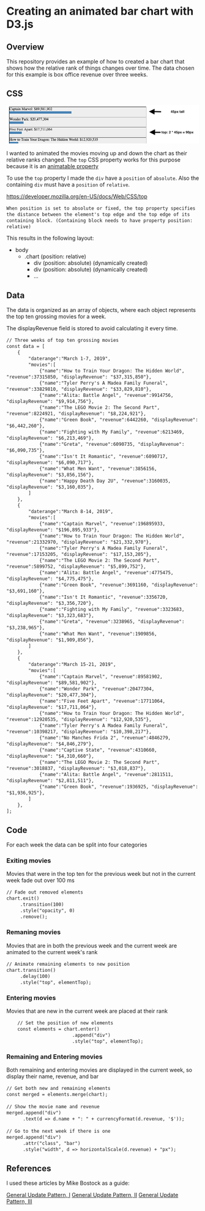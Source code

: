 # Creating an animated bar chart with D3.js

## Overview

This repository provides an example of how to created a bar chart that
shows how the relative rank of things changes over time. The data
chosen for this example is box office revenue over three weeks.

## CSS

![Heights](heights.png)

I wanted to animated the movies moving up and down the chart as their
relative ranks changed. The `top` CSS property works for this purpose
because it is an [animatable property](https://developer.mozilla.org/en-US/docs/Web/CSS/CSS_animated_properties)

To use the `top` property I made the `div` have a `position` of
`absolute`. Also the containing `div` must have a `position` of
`relative`.

https://developer.mozilla.org/en-US/docs/Web/CSS/top

```
When position is set to absolute or fixed, the top property specifies
the distance between the element's top edge and the top edge of its
containing block. (Containing block needs to have property position:
relative)
```

This results in the following layout:

- body
  - .chart (position: relative)
    - div (position: absolute) (dynamically created)
    - div (position: absolute) (dynamically created)
    - ...

## Data

The data is organized as an array of objects, where each object
represents the top ten grossing movies for a week.

The displayRevenue field is stored to avoid calculating it every time.

```
// Three weeks of top ten grossing movies
const data = [
    {
        "daterange":"March 1-7, 2019",
        "movies":[
            {"name":"How to Train Your Dragon: The Hidden World", "revenue":37315850, "displayRevenue": "$37,315,850"},
            {"name":"Tyler Perry's A Madea Family Funeral", "revenue":33829810, "displayRevenue": "$33,829,810"},
            {"name":"Alita: Battle Angel", "revenue":9914756, "displayRevenue": "$9,914,756"},
            {"name":"The LEGO Movie 2: The Second Part", "revenue":8224921, "displayRevenue": "$8,224,921"},
            {"name":"Green Book", "revenue":6442260, "displayRevenue": "$6,442,260"},
            {"name":"Fighting with My Family", "revenue":6213469, "displayRevenue": "$6,213,469"},
            {"name":"Greta", "revenue":6090735, "displayRevenue": "$6,090,735"},
            {"name":"Isn't It Romantic", "revenue":6090717, "displayRevenue": "$6,090,717"},
            {"name":"What Men Want", "revenue":3856156, "displayRevenue": "$3,856,156"},
            {"name":"Happy Death Day 2U", "revenue":3160035, "displayRevenue": "$3,160,035"},
        ]
    },
    {
        "daterange":"March 8-14, 2019",
        "movies":[
            {"name":"Captain Marvel", "revenue":196895933, "displayRevenue": "$196,895,933"},
            {"name":"How to Train Your Dragon: The Hidden World", "revenue":21332970, "displayRevenue": "$21,332,970"},
            {"name":"Tyler Perry's A Madea Family Funeral", "revenue":17153205, "displayRevenue": "$17,153,205"},
            {"name":"The LEGO Movie 2: The Second Part", "revenue":5899752, "displayRevenue": "$5,899,752"},
            {"name":"Alita: Battle Angel", "revenue":4775475, "displayRevenue": "$4,775,475"},
            {"name":"Green Book", "revenue":3691160, "displayRevenue": "$3,691,160"},
            {"name":"Isn't It Romantic", "revenue":3356720, "displayRevenue": "$3,356,720"},
            {"name":"Fighting with My Family", "revenue":3323683, "displayRevenue": "$3,323,683"},
            {"name":"Greta", "revenue":3238965, "displayRevenue": "$3,238,965"},
            {"name":"What Men Want", "revenue":1909856, "displayRevenue": "$1,909,856"},
        ]
    },
    {
        "daterange":"March 15-21, 2019",
        "movies":[
            {"name":"Captain Marvel", "revenue":89581902, "displayRevenue": "$89,581,902"},
            {"name":"Wonder Park", "revenue":20477304, "displayRevenue": "$20,477,304"},
            {"name":"Five Feet Apart", "revenue":17711064, "displayRevenue": "$17,711,064"},
            {"name":"How to Train Your Dragon: The Hidden World", "revenue":12920535, "displayRevenue": "$12,920,535"},
            {"name":"Tyler Perry's A Madea Family Funeral", "revenue":10398217, "displayRevenue": "$10,398,217"},
            {"name":"No Manches Frida 2", "revenue":4846279, "displayRevenue": "$4,846,279"},
            {"name":"Captive State", "revenue":4310660, "displayRevenue": "$4,310,660"},
            {"name":"The LEGO Movie 2: The Second Part", "revenue":3018837, "displayRevenue": "$3,018,837"},
            {"name":"Alita: Battle Angel", "revenue":2811511, "displayRevenue": "$2,811,511"},
            {"name":"Green Book", "revenue":1936925, "displayRevenue": "$1,936,925"},
        ]
    },
];
```

## Code

For each week the data can be split into four categories

### Exiting movies

Movies that were in the top ten for the previous week but not in the
current week fade out over 100 ms

```
// Fade out removed elements
chart.exit()
     .transition(100)
     .style("opacity", 0)
     .remove();
```

### Remaning movies

Movies that are in both the previous week and the current week are
animated to the current week's rank

```
// Animate remaining elements to new position
chart.transition()
     .delay(100)
     .style("top", elementTop);
```

### Entering movies

Movies that are new in the current week are placed at their rank

```
    // Set the position of new elements
    const elements = chart.enter()
                        .append("div")
                        .style("top", elementTop);
```

### Remaining and Entering movies

Both remaining and entering movies are displayed in the current week,
so display their name, revenue, and bar

```
// Get both new and remaining elements
const merged = elements.merge(chart);

// Show the movie name and revenue
merged.append("div")
      .text(d => d.name + ": " + currencyFormat(d.revenue, '$'));

// Go to the next week if there is one
merged.append("div")
      .attr("class", "bar")
      .style("width", d => horizontalScale(d.revenue) + "px");
```


## References

I used these articles by Mike Bostock as a guide:

[General Update Pattern, I](https://bl.ocks.org/mbostock/3808218)
[General Update Pattern, II](https://bl.ocks.org/mbostock/3808221)
[General Update Pattern, III](https://bl.ocks.org/mbostock/3808234)
